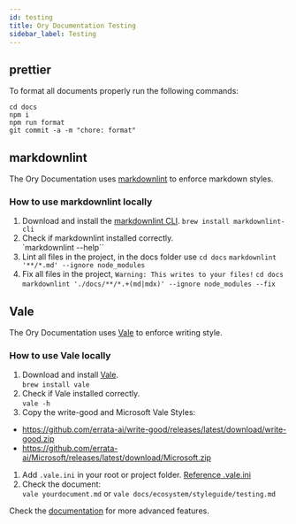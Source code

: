 ```yaml
---
id: testing
title: Ory Documentation Testing
sidebar_label: Testing
---
```


## prettier

To format all documents properly run the following commands:

```
cd docs
npm i
npm run format
git commit -a -m "chore: format"
```

## markdownlint

The Ory Documentation uses
[markdownlint](https://github.com/igorshubovych/markdownlint) to enforce
markdown styles.

### How to use markdownlint locally

1. Download and install the
   [markdownlint CLI](https://github.com/igorshubovych/markdownlint-cli).
   `brew install markdownlint-cli`
1. Check if markdownlint installed correctly.  
   `markdownlint --help``
1. Lint all files in the project, in the docs folder use `cd docs`
   `markdownlint '**/*.md' --ignore node_modules`
1. Fix all files in the project, `Warning: This writes to your files!` `cd docs`
   `markdownlint './docs/**/*.+(md|mdx)' --ignore node_modules --fix`

## Vale

The Ory Documentation uses [Vale](https://github.com/errata-ai/vale) to enforce
writing style.

### How to use Vale locally

1. Download and install [Vale](https://github.com/errata-ai/vale).  
   `brew install vale`
1. Check if Vale installed correctly.  
   `vale -h`
1. Copy the write-good and Microsoft Vale Styles:

- https://github.com/errata-ai/write-good/releases/latest/download/write-good.zip
- https://github.com/errata-ai/Microsoft/releases/latest/download/Microsoft.zip

1. Add `.vale.ini` in your root or project folder.
   [Reference .vale.ini](https://raw.githubusercontent.com/ory/docs/master/docs/.vale.ini)
1. Check the document:  
   `vale yourdocument.md` or `vale docs/ecosystem/styleguide/testing.md`

Check the [documentation](https://docs.errata.ai/) for more advanced features.
